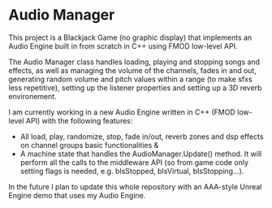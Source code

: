 # Audio Manager

This project is a Blackjack Game (no graphic display) that implements an Audio Engine built in from scratch in C++ using FMOD low-level API.

The Audio Manager class handles loading, playing and stopping songs and effects, as well as managing the volume of the channels, fades in and out, generating random volume and pitch values within a range (to make sfxs less repetitive), setting up the listener properties and setting up a 3D reverb environement.



I am currently working in a new Audio Engine written in C++ (FMOD low-level API) with the following features:
* All load, play, randomize, stop, fade in/out, reverb zones and dsp effects on channel groups basic functionalities &
* A machine state that handles the AudioManager.Update() method. It will perform all the calls to the middleware API (so from game code only setting flags is needed, e.g. bIsStopped, bIsVirtual, bIsStopping...).
    
In the future I plan to update this whole repository with an AAA-style Unreal Engine demo that uses my Audio Engine.
